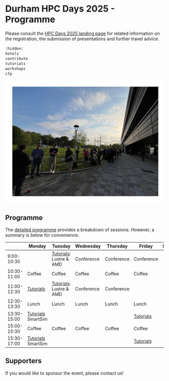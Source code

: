 # Durham HPC Days 2025 - Programme

Please consult the [HPC Days 2025 landing page](https://www.durham.ac.uk/research/institutes-and-centres/data-science/events-/durham---hpc-days/) for related information on the registration, the submission of presentations and further travel advice.

```{toctree}
:hidden:
hotels
contribute
tutorials
workshops
cfp
```


![HPCDays](../images/HPC-days-pic.png)

## Programme

The [detailed programme](programme.md) provides a breakdown of sessions.  However, a summary is below for convenience.

|             | Monday    | Tuesday   | Wednesday  | Thursday   | Friday     | Saturday |
| ----------- | --------- | --------- | ---------- | ---------- | ---------- | -------- |
|  9:00-10:30 |                        | [Tutorials](tutorials): Lustre & AMD | Conference | Conference | Conference |          |
| 10:30-11:00 | Coffee                 | Coffee                  | Coffee     | Coffee     | Coffee     |
| 11:00-12:30 | [Tutorials](tutorials.md)  | [Tutorials](tutorials): Lustre  & AMD             | Conference | Conference |
| 12:30-13:30 | Lunch     | Lunch      | Lunch                   | Lunch      | Lunch      |
| 13:30-15:00 | [Tutorials](tutorials.md) SmartSim |                         |            |            | [Tutorials](tutorials.md)
| 15:00-15:30 | Coffee    | Coffee     | Coffee                  | Coffee     | Coffee     |
| 15:30-17:00 | [Tutorials](tutorials.md) SmartSim |                         |            |            | [Tutorials](tutorials.md)


## Supporters

If you would like to sponsor the event, please contact us!

